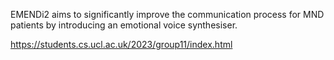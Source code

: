 EMENDi2 aims to significantly improve the communication process for MND patients by introducing an emotional voice synthesiser.

https://students.cs.ucl.ac.uk/2023/group11/index.html
